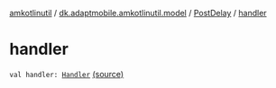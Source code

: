 [amkotlinutil](../../index.md) / [dk.adaptmobile.amkotlinutil.model](../index.md) / [PostDelay](index.md) / [handler](./handler.md)

# handler

`val handler: `[`Handler`](https://developer.android.com/reference/android/os/Handler.html) [(source)](https://github.com/adaptmobile-organization/amkotlinutil/tree/master/amkotlinutil/amkotlinutil/src/main/java/dk/adaptmobile/amkotlinutil/model/PostDelay.kt#L5)